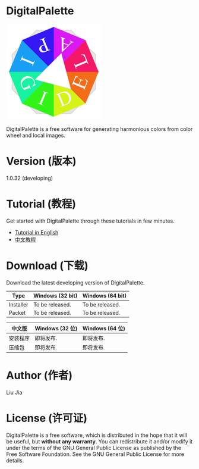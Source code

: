 # DigitalPalette
![Sample app icon](src/main/icons/full/icon_full_256.png)

DigitalPalette is a free software for generating harmonious colors from color wheel and local images.

# Version (版本)
1.0.32 (developing)

# Tutorial (教程)
Get started with DigitalPalette through these tutorials in few minutes.  

* [Tutorial in English](tutorials/tutorial_English.md)  
* [中文教程](tutorials/tutorial_Chinese.md)

# Download (下载)
Download the latest developing version of DigitalPalette.  

| Type      | Windows (32 bit) | Windows (64 bit) |
| --------- | ---------------- | ---------------- |
| Installer | To be released.  | To be released.  |
| Packet    | To be released.  | To be released.  |

| 中文版 | Windows (32 位) | Windows (64 位) |
| --- | --- | --- |
| 安装程序 | 即将发布. | 即将发布. |
| 压缩包 | 即将发布. | 即将发布. |

# Author (作者)
Liu Jia

# License (许可证)
DigitalPalette is a free software, which is distributed in the hope that it will be useful, but **without any warranty**. You can redistribute it and/or modify it under the terms of the GNU General Public License as published by the Free Software Foundation. See the GNU General Public License for more details.
